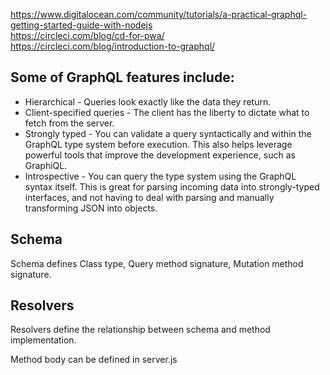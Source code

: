 https://www.digitalocean.com/community/tutorials/a-practical-graphql-getting-started-guide-with-nodejs      
https://circleci.com/blog/cd-for-pwa/       
https://circleci.com/blog/introduction-to-graphql/    


## Some of GraphQL features include:       

- Hierarchical - Queries look exactly like the data they return.      
- Client-specified queries - The client has the liberty to dictate what to fetch from the server.     
- Strongly typed - You can validate a query syntactically and within the GraphQL type system before execution. This also helps leverage powerful tools that improve the development experience, such as GraphiQL.     
- Introspective - You can query the type system using the GraphQL syntax itself. This is great for parsing incoming data into strongly-typed interfaces, and not having to deal with parsing and manually transforming JSON into objects.     

## Schema       
Schema defines Class type, Query method signature, Mutation method signature.       

## Resolvers        
Resolvers define the relationship between schema and method implementation.     

Method body can be defined in server.js     

